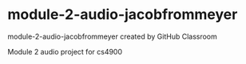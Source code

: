 # module-2-audio-jacobfrommeyer
module-2-audio-jacobfrommeyer created by GitHub Classroom

Module 2 audio project for cs4900
